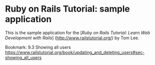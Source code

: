 # Ruby on Rails Tutorial: sample application

This is the sample application for the
[*Ruby on Rails Tutorial:
Learn Web Development with Rails*] (http://www.railstutorial.org/)
by Tom Lee.

Bookmark: 9.3 Showing all users
https://www.railstutorial.org/book/updating_and_deleting_users#sec-showing_all_users